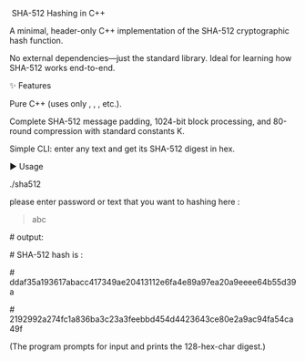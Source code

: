  SHA-512 Hashing in C++



A minimal, header-only C++ implementation of the SHA-512 cryptographic hash function.

No external dependencies—just the standard library. Ideal for learning how SHA-512 works end-to-end.



✨ Features



Pure C++ (uses only <vector>, <string>, <iostream>, etc.). 



Complete SHA-512 message padding, 1024-bit block processing, and 80-round compression with standard constants K. 



Simple CLI: enter any text and get its SHA-512 digest in hex. 



▶️ Usage

./sha512

please enter password or text that you want to hashing here :

> abc

\# output:

\# SHA-512 hash is :

\# ddaf35a193617abacc417349ae20413112e6fa4e89a97ea20a9eeee64b55d39a

\# 2192992a274fc1a836ba3c23a3feebbd454d4423643ce80e2a9ac94fa54ca49f





(The program prompts for input and prints the 128-hex-char digest.)

